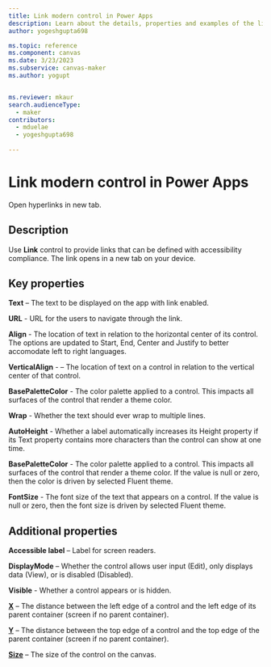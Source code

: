 ```yaml
---
title: Link modern control in Power Apps
description: Learn about the details, properties and examples of the link modern control in Power Apps.
author: yogeshgupta698

ms.topic: reference
ms.component: canvas
ms.date: 3/23/2023
ms.subservice: canvas-maker
ms.author: yogupt


ms.reviewer: mkaur
search.audienceType: 
  - maker
contributors:
  - mduelae
  - yogeshgupta698
  
---
```

# Link modern control in Power Apps

Open hyperlinks in new tab.

## Description
Use **Link** control to provide links that can be defined with accessibility compliance. The link opens in a new tab on your device.

## Key properties
**Text** – The text to be displayed on the app with link enabled.

**URL** - URL for the users to navigate through the link.

**Align** - The location of text in relation to the horizontal center of its control. The options are updated to Start, End, Center and Justify to better accomodate left to right languages.

**VerticalAlign** - – The location of text on a control in relation to the vertical center of that control.

**BasePaletteColor** - The color palette applied to a control. This impacts all surfaces of the control that render a theme color.  

**Wrap** - Whether the text should ever wrap to multiple lines.

**AutoHeight** - Whether a label automatically increases its Height property if its Text property contains more characters than the control can show at one time.

**BasePaletteColor** - The color palette applied to a control. This impacts all surfaces of the control that render a theme color. If the value is null or zero, then the color is driven by selected Fluent theme.

**FontSize** - The font size of the text that appears on a control. If the value is null or zero, then the font size is driven by selected Fluent theme.

## Additional properties
**Accessible label** – Label for screen readers.

**DisplayMode** – Whether the control allows user input (Edit), only displays data (View), or is disabled (Disabled).

**Visible** - Whether a control appears or is hidden.

**[X](../properties-size-location.md)** – The distance between the left edge of a control and the left edge of its parent container (screen if no parent container).

**[Y](../properties-size-location.md)** – The distance between the top edge of a control and the top edge of the parent container (screen if no parent container).

**[Size](../properties-text.md)** – The size of the control on the canvas.




